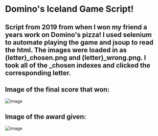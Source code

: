 # Domino's Iceland Game Script!

## Script from 2019 from when I won my friend a years work on Domino's pizza! I used selenium to automate playing the game and jsoup to read the html. The images were loaded in as (letter)_chosen.png and (letter)_wrong.png. I took all of the _chosen indexes and clicked the corresponding letter.



## Image of the final score that won:
![image](https://user-images.githubusercontent.com/113065654/212279829-176c6790-298f-491e-a3e5-967b1f7c12ef.png)


## Image of the award given:
![image](https://user-images.githubusercontent.com/113065654/212280579-329005f9-d148-47aa-a726-588147ab32e5.png)
